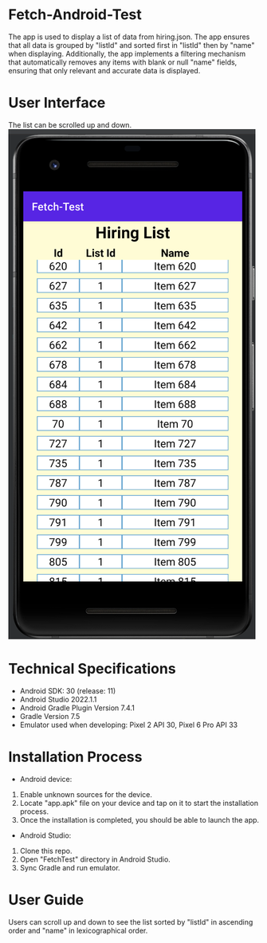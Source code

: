 # Fetch-Android-Test
The app is used to display a list of data from hiring.json. The app ensures that all data is grouped by "listId" and sorted first in "listId" then by "name" when displaying. Additionally, the app implements a filtering mechanism that automatically removes any items with blank or null "name" fields, ensuring that only relevant and accurate data is displayed.

# User Interface
The list can be scrolled up and down.
![user interface](./img/ui.png)

# Technical Specifications
 - Android SDK: 30 (release: 11)
 - Android Studio 2022.1.1
 - Android Gradle Plugin Version 7.4.1
 - Gradle Version 7.5
 - Emulator used when developing: Pixel 2 API 30, Pixel 6 Pro API 33
 
# Installation Process
 - Android device:
  1. Enable unknown sources for the device.
  2. Locate "app.apk" file on your device and tap on it to start the installation process.
  3. Once the installation is completed, you should be able to launch the app.
 - Android Studio:
  1. Clone this repo.
  2. Open "FetchTest" directory in Android Studio.
  3. Sync Gradle and run emulator.

# User Guide
Users can scroll up and down to see the list sorted by "listId" in ascending order and "name" in lexicographical order.
